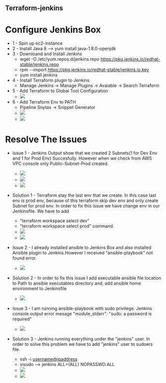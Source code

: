 ## Terraform-jenkins
# Configure Jenkins Box
- 1 - Spin up ec2-instance
- 2 - Install Java 8 --> yum install java-1.8.0-openjdk
- 3 - Downloand and Install Jenkins
    - wget -O /etc/yum.repos.d/jenkins.repo https://pkg.jenkins.io/redhat-stable/jenkins.repo
    - rpm --import https://pkg.jenkins.io/redhat-stable/jenkins.io.key
    - yum install jenkins
- 4 - Install Terraform plugin to Jenkins
    - Manage Jenkins -> Manage Plugins -> Avaiable -> Search Terraform
- 5 - Add Terraform to Global Tool Configuration
    - ![](terraform1.jpg)
- 6 - Add Terraform Env to PATH
    - Pipeline Snytax -> Snippet Generator
    - ![](terraform2.jpg)
    - ![](terraform3.jpg) 

# Resolve The Issues
- Issue 1 - Jenkins Output show that we created 2 Subnets(1 for Dev Env and 1 for Prod Env) Succesfully. However when we check from AWS VPC console only Public-Subnet-Prod created.
    - ![](error1.jpg)
    - ![](error2.jpg)
    - ![](error3.jpg)

- Solution 1 - Terraform stay the last env that we create. In this case last env is prod env, because of this terraform skip dev env and only create Subnet for prod env. In order to fix this issue we have change env in our Jenkinsfile. We have to add 
    - "terraform workspace select dev"
    - "terraform workspace select prod"
command.
    - ![](solution1.jpg)
    - ![](solution2.jpg)

- Issue 2 - I already installed ansible to Jenkins Box and also installed Ansible plugin to Jenkins.However I received "ansible-playbook" not found error.
    - ![](error4.jpg)

- Solution 2 - In order to fix this issue I add executable ansible file location to Path to ansible executables directory and, add ansible home environment to Jenkinsfile
    - ![](solution3.jpg)

- Issue 3 - I am running ansible-playbook with sudo privilege. Jenkins console output error mesage "module_stderr": "sudo: a password is required"
    - ![](error5.jpg)

- Solution 3 - Jenkins running everything under the "jenkins" user. In order to solve this problem we have to add "jenkins" user to sudoers file.
    - ssh -i <pemfile> <username@ipaddress>
    - visudo --> jenkins    ALL=(ALL)   NOPASSWD:ALL
    - ![](solution4.jpg)
    - ![](solution5.jpg)